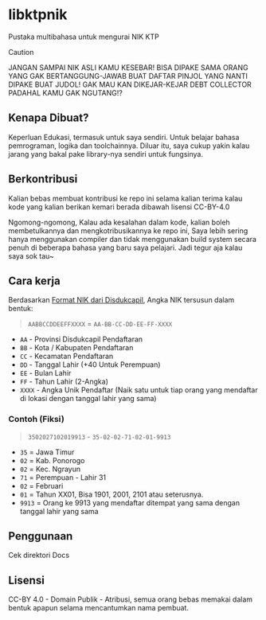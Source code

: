 # libktpnik
Pustaka multibahasa untuk mengurai NIK KTP

> [!CAUTION]
> JANGAN SAMPAI NIK ASLI KAMU KESEBAR! BISA DIPAKE SAMA ORANG YANG GAK BERTANGGUNG-JAWAB
> BUAT DAFTAR PINJOL YANG NANTI DIPAKE BUAT JUDOL! GAK MAU KAN DIKEJAR-KEJAR DEBT COLLECTOR
> PADAHAL KAMU GAK NGUTANG!?
> 

## Kenapa Dibuat?
Keperluan Edukasi, termasuk untuk saya sendiri. Untuk belajar bahasa pemrograman, logika dan toolchainnya.
Diluar itu, saya cukup yakin kalau jarang yang bakal pake library-nya sendiri untuk fungsinya.

## Berkontribusi
Kalian bebas membuat kontribusi ke repo ini selama kalian terima kalau kode yang kalian berikan kemari
berada dibawah lisensi CC-BY-4.0

Ngomong-ngomong, Kalau ada kesalahan dalam kode, kalian boleh membetulkannya dan mengkotribusikannya ke
repo ini, Saya lebih sering hanya menggunakan compiler dan tidak menggunakan build system secara penuh di
beberapa bahasa yang baru saya pelajari. Jadi tegur aja kalau saya sok tau~

## Cara kerja
Berdasarkan [Format NIK dari Disdukcapil](https://dispenduk.mojokertokota.go.id/home/berita/Arti-kode-angka-dalam-NIK-E-KTP), 
Angka NIK tersusun dalam bentuk:
> `AABBCCDDEEFFXXXX` = `AA-BB-CC-DD-EE-FF-XXXX`
- `AA` - Provinsi Disdukcapil Pendaftaran
- `BB` - Kota / Kabupaten Pendaftaran
- `CC` - Kecamatan Pendaftaran
- `DD` - Tanggal Lahir (+40 Untuk Perempuan)
- `EE` - Bulan Lahir
- `FF` - Tahun Lahir (2-Angka)
- `XXXX` - Angka Unik Pendaftar (Naik satu untuk tiap orang yang mendaftar di lokasi dengan tanggal lahir yang sama)

### Contoh (Fiksi)
> `3502027102019913` - `35-02-02-71-02-01-9913`
- `35` = Jawa Timur
- `02` = Kab. Ponorogo
- `02` = Kec. Ngrayun
- `71` = Perempuan - Lahir 31
- `02` = Februari
- `01` = Tahun XX01, Bisa 1901, 2001, 2101 atau seterusnya.
- `9913` = Orang ke 9913 yang mendaftar ditempat yang sama dengan tanggal lahir yang sama

## Penggunaan
Cek direktori Docs

## Lisensi
CC-BY 4.0 - Domain Publik - Atribusi, semua orang bebas memakai dalam bentuk apapun selama mencantumkan nama pembuat.